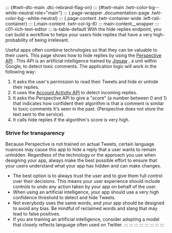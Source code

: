 ::: {#twtr-dtc-main .dtc-rebrand-flag-on}
::: {#twtr-main .twtr-color-bg--white-neutral role="main"}
::: {.page-wrapper .documentation-page .twtr-color-bg--white-neutral}
::: {.page-content .twtr-container-wide .left-rail-container}
::: {.main-content .twtr-col-lg-6}
::: main-content__wrapper
::: c01-rich-text-editor
::: is-table-default
With the hide replies endpoint, you can build a workflow to helps your
users hide replies that have a very high-probability of being
irrelevant.

Useful apps often combine technologies so that they can be valuable to
their users. This page shows how to hide replies by using the
[Perspective API](https://www.perspectiveapi.com/) . This API is an
artificial intelligence trained by [Jigsaw](https://jigsaw.google.com/)
, a unit within Google, to detect toxic comments. The application logic
will work in the following way:

1.  It asks the user's permission to read their Tweets and hide or
    unhide their replies.
2.  It uses the [Account Activity
    API](/en/docs/accounts-and-users/subscribe-account-activity/overview.html)
    to detect incoming replies.
3.  It asks the Perspective API to give a "score" (a number between 0
    and 1) that indicates how confident their algorithm is that a
    comment is similar to toxic comments it's seen in the past.
    (Perspective does not store the text sent to the service).
4.  It calls hide replies if the algorithm's score is very high.

### Strive for transparency

Because Perspective is not trained on actual Tweets, certain language
nuances may cause this app to hide a reply that a user wants to remain
unhidden. Regardless of the technology or the approach you use when
designing your app, always make the best possible effort to ensure that
your users understand what your app has hidden and can make changes.

-   The best option is to always trust the user and to give them full
    control over their decisions. This means your user experience should
    include controls to undo any action taken by your app on behalf of
    the user.
-   When using an artificial intelligence, your app should use a very
    high confidence threshold to detect and hide Tweets.
-   Not everybody uses the same words, and your app should be designed
    to avoid any bias. Be mindful of reclaimed words and slang that may
    lead to false positives.
-   If you are training an artificial intelligence, consider adopting a
    model that closely reflects language often used on Twitter.
:::
:::
:::
:::
:::
:::
:::
:::
